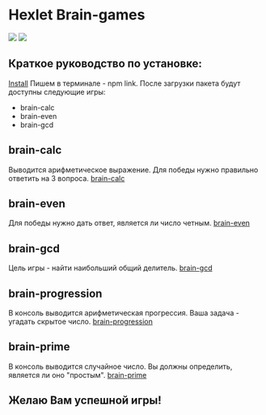 # Hexlet Brain-games
<a href="https://codeclimate.com/github/codeclimate/codeclimate/maintainability"><img src="https://api.codeclimate.com/v1/badges/a99a88d28ad37a79dbf6/maintainability" /></a>
![](https://github.com/possesion/frontend-project-lvl1/workflows/frontend-project-actions/badge.svg)

 ## Краткое руководство по установке: 
 [Install](https://asciinema.org/a/fmKuFpG6AGBvRGzSlwCDpLtFa)
 Пишем в терминале - npm link. После загрузки пакета будут доступны следующие игры:
 * brain-calc 
 * brain-even  
 * brain-gcd
 ## brain-calc
 Выводится арифметическое выражение. Для победы нужно правильно ответить на 3 вопроса.
 [brain-calc](https://asciinema.org/a/G1z1wfYaV4qpjtHwB9KLhsudY)
 ## brain-even
 Для победы нужно дать ответ, является ли число четным.
 [brain-even](https://asciinema.org/a/wfJwMunlGrBCHKwGm1EqmyVNp)
 ## brain-gcd
 Цель игры - найти наибольший общий делитель.
[brain-gcd](https://asciinema.org/a/oDHxVaMeiy40VoRVCuaMu40jK)
## brain-progression
В консоль выводится арифметическая прогрессия. Ваша задача - угадать скрытое число.
[brain-progression](https://asciinema.org/a/p3ZUWfaHuJv0PK2dYgmschAWI)
## brain-prime
В консоль выводится случайное число. Вы должны определить, является ли оно "простым".
[brain-prime](https://asciinema.org/a/AtARaroQJw3hUNUMt1jfgUzOY)

## Желаю Вам успешной игры!




